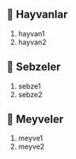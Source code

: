 ## 🦋 Hayvanlar
1. hayvan1
2. hayvan2


## 🍅 Sebzeler
1. sebze1
2. sebze2


## 🍓 Meyveler
1. meyve1
2. meyve2
